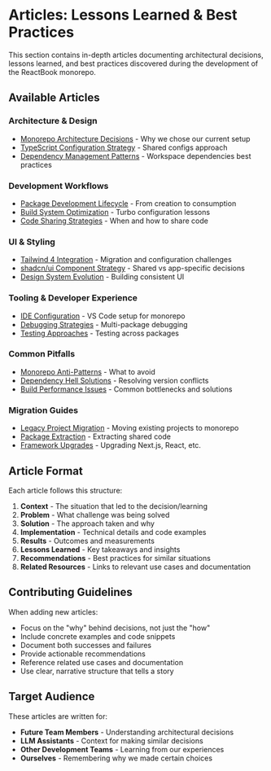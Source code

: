 # Articles: Lessons Learned & Best Practices

This section contains in-depth articles documenting architectural decisions, lessons learned, and best practices discovered during the development of the ReactBook monorepo.

## Available Articles

### Architecture & Design

- [Monorepo Architecture Decisions](./monorepo-architecture-decisions.md) - Why we chose our current setup
- [TypeScript Configuration Strategy](./typescript-configuration-strategy.md) - Shared configs approach
- [Dependency Management Patterns](./dependency-management-patterns.md) - Workspace dependencies best practices

### Development Workflows

- [Package Development Lifecycle](./package-development-lifecycle.md) - From creation to consumption
- [Build System Optimization](./build-system-optimization.md) - Turbo configuration lessons
- [Code Sharing Strategies](./code-sharing-strategies.md) - When and how to share code

### UI & Styling

- [Tailwind 4 Integration](./tailwind-4-integration.md) - Migration and configuration challenges
- [shadcn/ui Component Strategy](./shadcn-component-strategy.md) - Shared vs app-specific decisions
- [Design System Evolution](./design-system-evolution.md) - Building consistent UI

### Tooling & Developer Experience

- [IDE Configuration](./ide-configuration.md) - VS Code setup for monorepo
- [Debugging Strategies](./debugging-strategies.md) - Multi-package debugging
- [Testing Approaches](./testing-approaches.md) - Testing across packages

### Common Pitfalls

- [Monorepo Anti-Patterns](./monorepo-anti-patterns.md) - What to avoid
- [Dependency Hell Solutions](./dependency-hell-solutions.md) - Resolving version conflicts
- [Build Performance Issues](./build-performance-issues.md) - Common bottlenecks and solutions

### Migration Guides

- [Legacy Project Migration](./legacy-project-migration.md) - Moving existing projects to monorepo
- [Package Extraction](./package-extraction.md) - Extracting shared code
- [Framework Upgrades](./framework-upgrades.md) - Upgrading Next.js, React, etc.

## Article Format

Each article follows this structure:

1. **Context** - The situation that led to the decision/learning
2. **Problem** - What challenge was being solved
3. **Solution** - The approach taken and why
4. **Implementation** - Technical details and code examples
5. **Results** - Outcomes and measurements
6. **Lessons Learned** - Key takeaways and insights
7. **Recommendations** - Best practices for similar situations
8. **Related Resources** - Links to relevant use cases and documentation

## Contributing Guidelines

When adding new articles:

- Focus on the "why" behind decisions, not just the "how"
- Include concrete examples and code snippets
- Document both successes and failures
- Provide actionable recommendations
- Reference related use cases and documentation
- Use clear, narrative structure that tells a story

## Target Audience

These articles are written for:

- **Future Team Members** - Understanding architectural decisions
- **LLM Assistants** - Context for making similar decisions
- **Other Development Teams** - Learning from our experiences
- **Ourselves** - Remembering why we made certain choices
